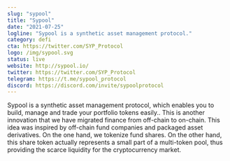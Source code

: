 ```yaml
---
slug: "sypool"
title: "Sypool"
date: "2021-07-25"
logline: "Sypool is a synthetic asset management protocol."
category: defi
cta: https://twitter.com/SYP_Protocol
logo: /img/sypool.svg
status: live
website: http://sypool.io/
twitter: https://twitter.com/SYP_Protocol
telegram: https://t.me/sypool_protocol
discord: https://discord.com/invite/sypoolprotocol
---
```


Sypool is a synthetic asset management protocol, which enables you to build, manage and trade your portfolio tokens easily.. This is another innovation that we have migrated finance from off-chain to on-chain. This idea was inspired by off-chain fund companies and packaged asset derivatives. On the one hand, we tokenize fund shares. On the other hand, this share token actually represents a small part of a multi-token pool, thus providing the scarce liquidity for the cryptocurrency market.
